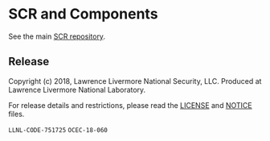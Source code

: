 # SCR and Components

See the main [SCR repository](https://github.com/llnl/scr).

## Release

Copyright (c) 2018, Lawrence Livermore National Security, LLC. Produced at Lawrence Livermore National Laboratory. 

For release details and restrictions, please read the [LICENSE](./LICENSE) and [NOTICE](./NOTICE) files.

`LLNL-CODE-751725` `OCEC-18-060`
